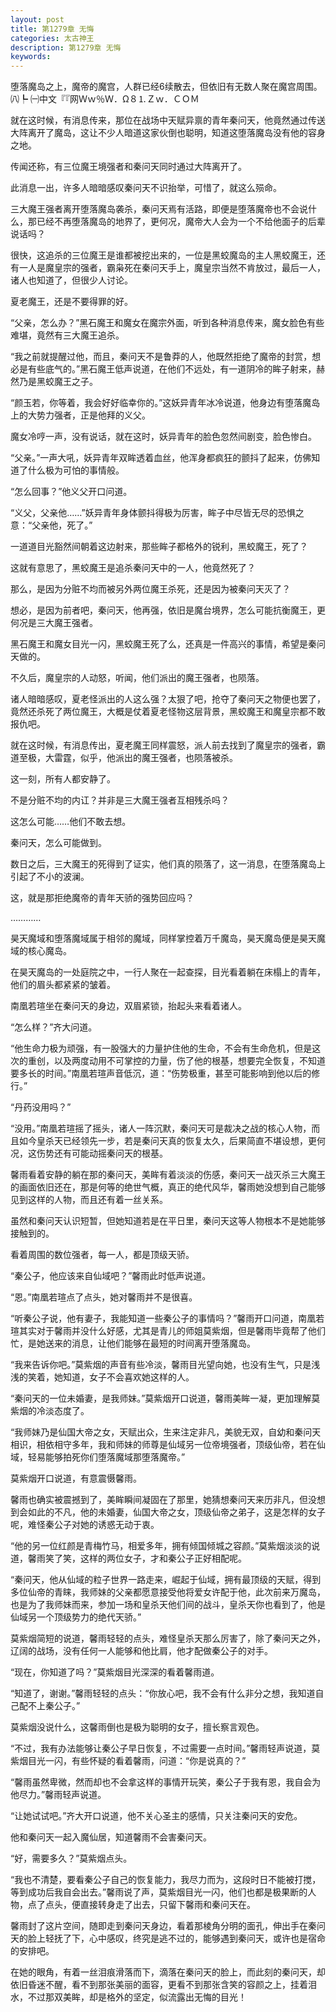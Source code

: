 ```yaml
---
layout: post
title: 第1279章 无悔
categories: 太古神王
description: 第1279章 无悔
keywords:
---
```


堕落魔岛之上，魔帝的魔宫，人群已经6续散去，但依旧有无数人聚在魔宫周围。㈧┡ ㈠中文『『网Ｗｗ％Ｗ．Ω８⒈Ｚｗ．ＣＯＭ

就在这时候，有消息传来，那位在战场中天赋异禀的青年秦问天，他竟然通过传送大阵离开了魔岛，这让不少人暗道这家伙倒也聪明，知道这堕落魔岛没有他的容身之地。

传闻还称，有三位魔王境强者和秦问天同时通过大阵离开了。

此消息一出，许多人暗暗感叹秦问天不识抬举，可惜了，就这么殒命。

三大魔王强者离开堕落魔岛袭杀，秦问天焉有活路，即便是堕落魔帝也不会说什么，那已经不再堕落魔岛的地界了，更何况，魔帝大人会为一个不给他面子的后辈说话吗？

很快，这追杀的三位魔王是谁都被挖出来的，一位是黑蛟魔岛的主人黑蛟魔王，还有一人是魔皇宗的强者，霸枭死在秦问天手上，魔皇宗当然不肯放过，最后一人，诸人也知道了，但很少人讨论。

夏老魔王，还是不要得罪的好。

“父亲，怎么办？”黑石魔王和魔女在魔宗外面，听到各种消息传来，魔女脸色有些难堪，竟然有三大魔王追杀。

“我之前就提醒过他，而且，秦问天不是鲁莽的人，他既然拒绝了魔帝的封赏，想必是有些底气的。”黑石魔王低声说道，在他们不远处，有一道阴冷的眸子射来，赫然乃是黑蛟魔王之子。

“颜玉若，你等着，我会好好临幸你的。”这妖异青年冰冷说道，他身边有堕落魔岛上的大势力强者，正是他拜的义父。

魔女冷哼一声，没有说话，就在这时，妖异青年的脸色忽然间剧变，脸色惨白。

“父亲。”一声大吼，妖异青年双眸透着血丝，他浑身都疯狂的颤抖了起来，仿佛知道了什么极为可怕的事情般。

“怎么回事？”他义父开口问道。

“义父，父亲他……”妖异青年身体颤抖得极为厉害，眸子中尽皆无尽的恐惧之意：“父亲他，死了。”

一道道目光豁然间朝着这边射来，那些眸子都格外的锐利，黑蛟魔王，死了？

这就有意思了，黑蛟魔王是追杀秦问天中的一人，他竟然死了？

那么，是因为分赃不均而被另外两位魔王杀死，还是因为被秦问天灭了？

想必，是因为前者吧，秦问天，他再强，依旧是魔台境界，怎么可能抗衡魔王，更何况是三大魔王强者。

黑石魔王和魔女目光一闪，黑蛟魔王死了么，还真是一件高兴的事情，希望是秦问天做的。

不久后，魔皇宗的人动怒，听闻，他们派出的魔王强者，也陨落。

诸人暗暗感叹，夏老怪派出的人这么强？太狠了吧，抢夺了秦问天之物便也罢了，竟然还杀死了两位魔王，大概是仗着夏老怪物这层背景，黑蛟魔王和魔皇宗都不敢报仇吧。

就在这时候，有消息传出，夏老魔王同样震怒，派人前去找到了魔皇宗的强者，霸道至极，大雷霆，似乎，他派出的魔王强者，也陨落被杀。

这一刻，所有人都安静了。

不是分赃不均的内讧？并非是三大魔王强者互相残杀吗？

这怎么可能……他们不敢去想。

秦问天，怎么可能做到。

数日之后，三大魔王的死得到了证实，他们真的陨落了，这一消息，在堕落魔岛上引起了不小的波澜。

这，就是那拒绝魔帝的青年天骄的强势回应吗？

…………

昊天魔域和堕落魔域属于相邻的魔域，同样掌控着万千魔岛，昊天魔岛便是昊天魔域的核心魔岛。

在昊天魔岛的一处庭院之中，一行人聚在一起查探，目光看着躺在床榻上的青年，他们的眉头都紧紧的皱着。

南凰若瑄坐在秦问天的身边，双眉紧锁，抬起头来看着诸人。

“怎么样？”齐大问道。

“他生命力极为顽强，有一股强大的力量护住他的生命，不会有生命危机，但是这次的重创，以及两度动用不可掌控的力量，伤了他的根基，想要完全恢复，不知道要多长的时间。”南凰若瑄声音低沉，道：“伤势极重，甚至可能影响到他以后的修行。”

“丹药没用吗？”

“没用。”南凰若瑄摇了摇头，诸人一阵沉默，秦问天可是裁决之战的核心人物，而且如今皇杀天已经领先一步，若是秦问天真的恢复太久，后果简直不堪设想，更何况，这伤势还有可能动摇秦问天的根基。

馨雨看着安静的躺在那的秦问天，美眸有着淡淡的伤感，秦问天一战灭杀三大魔王的画面依旧还在，那是何等的绝世气概，真正的绝代风华，馨雨她没想到自己能够见到这样的人物，而且还有着一丝关系。

虽然和秦问天认识短暂，但她知道若是在平日里，秦问天这等人物根本不是她能够接触到的。

看着周围的数位强者，每一人，都是顶级天骄。

“秦公子，他应该来自仙域吧？”馨雨此时低声说道。

“恩。”南凰若瑄点了点头，她对馨雨并不是很喜。

“听秦公子说，他有妻子，我能知道一些秦公子的事情吗？”馨雨开口问道，南凰若瑄其实对于馨雨并没什么好感，尤其是青儿的师姐莫紫烟，但是馨雨毕竟帮了他们忙，是她送来的消息，让他们能够在最短的时间离开堕落魔岛。

“我来告诉你吧。”莫紫烟的声音有些冷淡，馨雨目光望向她，也没有生气，只是浅浅的笑着，她知道，女子不会喜欢她这样的人。

“秦问天的一位未婚妻，是我师妹。”莫紫烟开口说道，馨雨美眸一凝，更加理解莫紫烟的冷淡态度了。

“我师妹乃是仙国大帝之女，天赋出众，生来注定非凡，美貌无双，自幼和秦问天相识，相依相守多年，我和师妹的师尊是仙域另一位帝境强者，顶级仙帝，若在仙域，轻易能够拍死你们堕落魔域那堕落魔帝。”

莫紫烟开口说道，有意震慑馨雨。

馨雨也确实被震撼到了，美眸瞬间凝固在了那里，她猜想秦问天来历非凡，但没想到会如此的不凡，他的未婚妻，仙国大帝之女，顶级仙帝之弟子，这是怎样的女子呢，难怪秦公子对她的诱惑无动于衷。

“他的另一位红颜是青梅竹马，相爱多年，拥有倾国倾城之容颜。”莫紫烟淡淡的说道，馨雨笑了笑，这样的两位女子，才和秦公子正好相配呢。

“秦问天，他从仙域的粒子世界一路走来，崛起于仙域，拥有最顶级的天赋，得到多位仙帝的青睐，我师妹的父亲都愿意接受他将爱女许配于他，此次前来万魔岛，也是为了我师妹而来，参加一场和皇杀天他们间的战斗，皇杀天你也看到了，他是仙域另一个顶级势力的绝代天骄。”

莫紫烟简短的说道，馨雨轻轻的点头，难怪皇杀天那么厉害了，除了秦问天之外，辽阔的战场，没有任何一人能够和他比肩，他才配做秦公子的对手。

“现在，你知道了吗？”莫紫烟目光深深的看着馨雨道。

“知道了，谢谢。”馨雨轻轻的点头：“你放心吧，我不会有什么非分之想，我知道自己配不上秦公子。”

莫紫烟没说什么，这馨雨倒也是极为聪明的女子，擅长察言观色。

“不过，我有办法能够让秦公子早日恢复，不过需要一点时间。”馨雨轻声说道，莫紫烟目光一闪，有些怀疑的看着馨雨，问道：“你是说真的？”

“馨雨虽然卑微，然而却也不会拿这样的事情开玩笑，秦公子于我有恩，我自会为他尽力。”馨雨轻声说道。

“让她试试吧。”齐大开口说道，他不关心圣主的感情，只关注秦问天的安危。

他和秦问天一起入魔仙居，知道馨雨不会害秦问天。

“好，需要多久？”莫紫烟点头。

“我也不清楚，要看秦公子自己的恢复能力，我尽力而为，这段时日不能被打搅，等到成功后我自会出去。”馨雨说了声，莫紫烟目光一闪，他们也都是极果断的人物，点了点头，便直接转身走了出去，只留下馨雨和秦问天在。

馨雨封了这片空间，随即走到秦问天身边，看着那棱角分明的面孔，伸出手在秦问天的脸上轻抚了下，心中感叹，终究是逃不过的，能够遇到秦问天，或许也是宿命的安排吧。

在她的眼角，有着一丝泪痕滑落而下，滴落在秦问天的脸上，而此刻的秦问天，却依旧昏迷不醒，看不到那张美丽的面容，更看不到那张含笑的容颜之上，挂着泪水，不过那双美眸，却是格外的坚定，似流露出无悔的目光！
